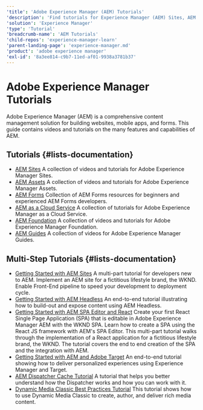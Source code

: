 ```yaml
---
'title': 'Adobe Experience Manager (AEM) Tutorials'
'description': 'Find tutorials for Experience Manager (AEM) Sites, AEM as a Cloud Service, AEM Assets, AEM Forms, AEM Guides, and more!'
'solution': 'Experience Manager'
'type': 'Tutorial'
'breadcrumb-name': 'AEM Tutorials'
'child-repos': 'experience-manager-learn'
'parent-landing-page': 'experience-manager.md'
'product': 'adobe experience manager'
'exl-id': '8a3ee814-c9b7-11ed-af01-9938a3781b37'
---
```


# Adobe Experience Manager Tutorials

Adobe Experience Manager (AEM) is a comprehensive content management solution for building websites, mobile apps, and forms. This guide contains videos and tutorials on the many features and capabilities of AEM.

## Tutorials {#lists-documentation}

- [AEM Sites](https://experienceleague.adobe.com/docs/experience-manager-learn/sites/overview.html)
  A collection of videos and tutorials for Adobe Experience Manager Sites.
- [AEM Assets](https://experienceleague.adobe.com/docs/experience-manager-learn/assets/overview.html)
  A collection of videos and tutorials for Adobe Experience Manager Assets.
- [AEM Forms](https://experienceleague.adobe.com/docs/experience-manager-learn/forms/overview.html)
  Collection of AEM Forms resources for beginners and experienced AEM Forms developers.
- [AEM as a Cloud Service](https://experienceleague.adobe.com/docs/experience-manager-learn/cloud-service/overview.html)
  A collection of tutorials for Adobe Experience Manager as a Cloud Service.
- [AEM Foundation](https://experienceleague.adobe.com/docs/experience-manager-learn/foundation/overview.html)
  A collection of videos and tutorials for Adobe Experience Manager Foundation.
- [AEM Guides](https://experienceleague.adobe.com/docs/experience-manager-guides-learn/videos/overview.html)
  A collection of videos for Adobe Experience Manager Guides.

## Multi-Step Tutorials {#lists-documentation}

- [Getting Started with AEM Sites](https://experienceleague.adobe.com/docs/experience-manager-learn/getting-started-wknd-tutorial-develop/overview.html)
  A multi-part tutorial for developers new to AEM. Implement an AEM site for a fictitious lifestyle brand, the WKND. Enable Front-End pipeline to speed your development to deployment cycle.
- [Getting Started with AEM Headless](https://experienceleague.adobe.com/docs/experience-manager-learn/getting-started-with-aem-headless/overview.html)
  An end-to-end tutorial illustrating how to build-out and expose content using AEM Headless.
- [Getting Started with AEM SPA Editor and React](https://experienceleague.adobe.com/docs/experience-manager-learn/getting-started-with-aem-headless/spa-editor/react/overview.html)
  Create your first React Single Page Application (SPA) that is editable in Adobe Experience Manager AEM with the WKND SPA. Learn how to create a SPA using the React JS framework with AEM's SPA Editor. This multi-part tutorial walks through the implementation of a React application for a fictitious lifestyle brand, the WKND. The tutorial covers the end to end creation of the SPA and the integration with AEM.
- [Getting Started with AEM and Adobe Target](https://experienceleague.adobe.com/docs/experience-manager-learn/aem-target-tutorial/overview.html)
  An end-to-end tutorial showing how to deliver personalized experiences using Experience Manager and Target.
- [AEM Dispatcher Cache Tutorial](https://experienceleague.adobe.com/docs/experience-manager-learn/dispatcher-tutorial/overview.html)
  A tutorial that helps you better understand how the Dispatcher works and how you can work with it.
- [Dynamic Media Classic Best Practices Tutorial](https://experienceleague.adobe.com/docs/experience-manager-learn/dynamic-media-classic-tutorial/overview.html)
  This tutorial shows how to use Dynamic Media Classic to create, author, and deliver rich media content.
